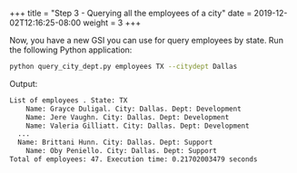 +++
title = "Step 3 - Querying all the employees of a city"
date = 2019-12-02T12:16:25-08:00
weight = 3
+++


Now, you have a new GSI you can use for query employees by state. Run the following Python application:
```bash
python query_city_dept.py employees TX --citydept Dallas
```
Output:
```txt
List of employees . State: TX
    Name: Grayce Duligal. City: Dallas. Dept: Development
    Name: Jere Vaughn. City: Dallas. Dept: Development
    Name: Valeria Gilliatt. City: Dallas. Dept: Development
  ...
  Name: Brittani Hunn. City: Dallas. Dept: Support
    Name: Oby Peniello. City: Dallas. Dept: Support
Total of employees: 47. Execution time: 0.21702003479 seconds
```
